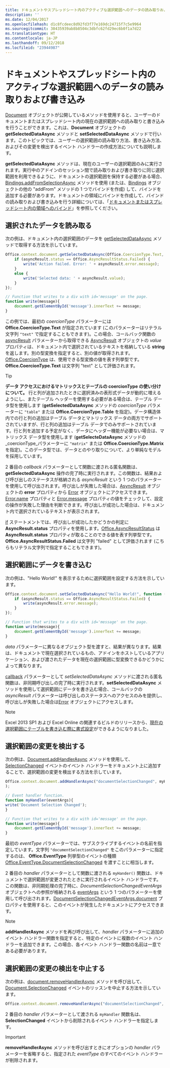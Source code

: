 ```yaml
---
title: ドキュメントやスプレッドシート内のアクティブな選択範囲へのデータの読み取りおよび書き込み
description: ''
ms.date: 12/04/2017
ms.openlocfilehash: d1c8fcdeec8d92fd3f77e169dc24715f7c5e9964
ms.sourcegitcommit: 30435939ab8b8504c3dbfc62fd29ec6b0f1a7d22
ms.translationtype: HT
ms.contentlocale: ja-JP
ms.lasthandoff: 09/12/2018
ms.locfileid: "23944987"
---
```

# <a name="read-and-write-data-to-the-active-selection-in-a-document-or-spreadsheet"></a>ドキュメントやスプレッドシート内のアクティブな選択範囲へのデータの読み取りおよび書き込み

[Document](https://docs.microsoft.com/javascript/api/office/office.document?view=office-js) オブジェクトが公開しているメソッドを使用すると、ユーザーのドキュメントまたはスプレッドシート内の現在の選択範囲への読み取りと書き込みを行うことができます。これは、**Document** オブジェクトの **getSelectedDataAsync** メソッドと **setSelectedDataAsync** メソッドで行います。このトピックでは、ユーザーの選択範囲の読み取り方法、書き込み方法、およびその変更を検出するイベント ハンドラーの作成方法についても説明します。


  **getSelectedDataAsync** メソッドは、現在のユーザーの選択範囲のみに実行されます。実行中のアドインのセッション間で読み取りおよび書き取りに同じ選択範囲を利用できるように、ドキュメントの選択範囲を保持する必要がある場合、[Bindings.addFromSelectionAsync](https://docs.microsoft.com/javascript/api/office/office.bindings?view=office-js#addfromselectionasync-bindingtype--options--callback-) メソッドを使用 (または、[Bindings](https://docs.microsoft.com/javascript/api/office/office.bindings?view=office-js) オブジェクトの他の "addFrom" メソッドの 1 つでバインドを作成) して、バインドを追加する必要があります。ドキュメントの領域にバインドを作成して、バインドの読み取りおよび書き込みを行う詳細については、「[ドキュメントまたはスプレッドシート内の領域へのバインド](bind-to-regions-in-a-document-or-spreadsheet.md)」を参照してください。


## <a name="read-selected-data"></a>選択されたデータを読み取る


次の例は、ドキュメント内の選択範囲のデータを [getSelectedDataAsync](https://docs.microsoft.com/javascript/api/office/office.document?view=office-js#getselecteddataasync-coerciontype--options--callback-) メソッドで取得する方法を示しています。


```js
Office.context.document.getSelectedDataAsync(Office.CoercionType.Text, function (asyncResult) {
    if (asyncResult.status == Office.AsyncResultStatus.Failed) {
        write('Action failed. Error: ' + asyncResult.error.message);
    }
    else {
        write('Selected data: ' + asyncResult.value);
    }
});

// Function that writes to a div with id='message' on the page.
function write(message){
    document.getElementById('message').innerText += message; 
}
```

この例では、最初の _coercionType_ パラメーターには **Office.CoercionType.Text** が指定されています (このパラメーターはリテラル文字列 `"text"` で指定することもできます)。この場合、コールバック関数の [asyncResult](https://docs.microsoft.com/javascript/api/office/office.asyncresult?view=office-js#status) パラメーターから取得できる [AsyncResult](https://docs.microsoft.com/javascript/api/office/office.asyncresult?view=office-js) オブジェクトの _value_ プロパティは、ドキュメント内で選択されているテキストを格納している **string** を返します。別の型変換を指定すると、別の値が取得されます。[Office.CoercionType](https://docs.microsoft.com/javascript/api/office/office.coerciontype?view=office-js) は、使用できる型変換の値を表す列挙型です。**Office.CoercionType.Text** は文字列 "text" として評価されます。


> [!TIP]
> **データ アクセスにおけるマトリックスとテーブルの coercionType の使い分けについて。** 行と列が追加されたときに選択済みの表形式データが動的に増えるようにし、またテーブル ヘッダーを使用する必要がある場合は、テーブル データ型を使用します (**getSelectedDataAsync** メソッドの _coercionType_ パラメーターに `"table"` または **Office.CoercionType.Table** を指定)。データ構造体内での行と列の追加はテーブル データとマトリックス データの両方でサポートされていますが、行と列の追加はテーブル データでのみサポートされています。行と列を追加する予定がなく、データにヘッダー機能が必要ない場合は、マトリックス データ型を使用します (**getSelecteDataAsync** メソッドの _coercionType_パラメーターに `"matrix"` または **Office.CoercionType.Matrix** を指定)。このデータ型では、データとのやり取りについて、より単純なモデルを採用しています。

2 番目の _callback_ パラメーターとして関数に渡される匿名関数は、**getSelectedDataAsync** 操作の完了時に実行されます。この関数は、結果および呼び出しのステータスが格納される _asyncResult_ という 1 つのパラメーターを使用して呼び出されます。呼び出しが失敗した場合は、[AsyncResult](https://docs.microsoft.com/javascript/api/office/office.asyncresult?view=office-js#asynccontext) オブジェクトの **error** プロパティから [Error](https://docs.microsoft.com/javascript/api/office/office.error?view=office-js) オブジェクトにアクセスできます。[Error.name](https://docs.microsoft.com/javascript/api/office/office.error?view=office-js#name) プロパティと [Error.message](https://docs.microsoft.com/javascript/api/office/office.error?view=office-js#message) プロパティの値をチェックして、設定の操作が失敗した理由を判断できます。呼び出しが成功した場合は、ドキュメント内で選択されているテキストが表示されます。

[if](https://docs.microsoft.com/javascript/api/office/office.asyncresult?view=office-js#error) ステートメントでは、呼び出しが成功したかどうかの判定に **AsyncResult.status** プロパティを使用します。[Office.AsyncResultStatus](https://docs.microsoft.com/javascript/api/office/office.asyncresult?view=office-js#status) は **AsyncResult.status** プロパティが取ることのできる値を表す列挙型です。**Office.AsyncResultStatus.Failed** は文字列 "failed" として評価されます (こちらもリテラル文字列で指定することもできます)。


## <a name="write-data-to-the-selection"></a>選択範囲にデータを書き込む


次の例は、"Hello World!" を表示するために選択範囲を設定する方法を示しています。


```js
Office.context.document.setSelectedDataAsync("Hello World!", function (asyncResult) {
    if (asyncResult.status == Office.AsyncResultStatus.Failed) {
        write(asyncResult.error.message);
    }
});

// Function that writes to a div with id='message' on the page.
function write(message){
    document.getElementById('message').innerText += message; 
}
```

_data_ パラメーターに異なるオブジェクト型を渡すと、結果が異なります。結果は、ドキュメントで現在選択されているもの、アドインをホストしているアプリケーション、および渡されたデータを現在の選択範囲に型変換できるかどうかによって異なります。

[callback](https://docs.microsoft.com/javascript/api/office/office.document?view=office-js#setselecteddataasync-data--options--callback-) パラメーターとして _setSelectedDataAsync_ メソッドに渡される匿名関数は、非同期呼び出しの完了時に実行されます。**setSelectedDataAsync** メソッドを使用して選択範囲にデータを書き込む場合、コールバックの _asyncResult_ パラメーターは呼び出しのステータスへのアクセスのみを提供し、呼び出しが失敗した場合は[Error](https://docs.microsoft.com/javascript/api/office/office.error?view=office-js) オブジェクトにアクセスします。

> [!NOTE]
> Excel 2013 SP1 および Excel Online の関連するビルドのリリースから、[現在の選択範囲にテーブルを書き込む際に書式設定](../excel/excel-add-ins-tables.md)ができるようになりました。


## <a name="detect-changes-in-the-selection"></a>選択範囲の変更を検出する


次の例は、[Document.addHandlerAsync](https://docs.microsoft.com/javascript/api/office/office.document?view=office-js#addhandlerasync-eventtype--handler--options--callback-) メソッドを使用して、[SelectionChanged](https://docs.microsoft.com/javascript/api/office/office.documentselectionchangedeventargs?view=office-js) イベントのイベント ハンドラーをドキュメント上に追加することで、選択範囲の変更を検出する方法を示しています。


```js
Office.context.document.addHandlerAsync("documentSelectionChanged", myHandler, function(result){} 
);

// Event handler function.
function myHandler(eventArgs){
write('Document Selection Changed');
}

// Function that writes to a div with id='message' on the page.
function write(message){
    document.getElementById('message').innerText += message; 
}
```

最初の  _eventType_ パラメーターでは、サブスクライブするイベントの名前を指定しています。文字列 `"documentSelectionChanged"` をこのパラメーターに指定するのは、 **Office.EventType** 列挙型のイベントの種類 [Office.EventType.DocumentSelectionChanged](https://docs.microsoft.com/javascript/api/office/office.eventtype?view=office-js) を渡すことに相当します。

2 番目の _handler_ パラメーターとして関数に渡される `myHander()` 関数は、ドキュメントで選択範囲が変更されたときに実行されるイベント ハンドラーです。この関数は、非同期処理の完了時に、_DocumentSelectionChangedEventArgs_ オブジェクトへの参照が格納される [eventArgs](https://docs.microsoft.com/javascript/api/office/office.documentselectionchangedeventargs?view=office-js) という 1 つのパラメーターを使用して呼び出されます。[DocumentSelectionChangedEventArgs.document](https://docs.microsoft.com/javascript/api/office/office.documentselectionchangedeventargs?view=office-js#document) プロパティを使用すると、このイベントが発生したドキュメントにアクセスできます。


> [!NOTE]
> **addHandlerAsync** メソッドを再び呼び出して、_handler_ パラメーターに追加のイベント ハンドラー関数を指定すると、特定のイベントに複数のイベント ハンドラーを追加できます。この場合、各イベント ハンドラー関数の名前は一意である必要があります。


## <a name="stop-detecting-changes-in-the-selection"></a>選択範囲の変更の検出を中止する


次の例は、[document.removeHandlerAsync](https://docs.microsoft.com/javascript/api/office/office.documentselectionchangedeventargs?view=office-js) メソッドを呼び出して、[Document.SelectionChanged](https://docs.microsoft.com/javascript/api/office/office.document?view=office-js#removehandlerasync-eventtype--options--callback-) イベントのリッスンを中止する方法を示しています。


```js
Office.context.document.removeHandlerAsync("documentSelectionChanged", {handler:myHandler}, function(result){});
```

2 番目の _handler_ パラメーターとして渡される `myHandler` 関数名は、**SelectionChanged** イベントから削除されるイベント ハンドラーを指定します。


> [!IMPORTANT]
> **removeHandlerAsync** メソッドを呼び出すときにオプションの _handler_ パラメーターを省略すると、指定された _eventType_ のすべてのイベント ハンドラーが削除されます。


